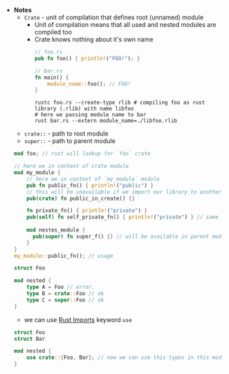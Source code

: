 - **Notes**
	- `Crate` - unit of compilation that defines root (unnamed) module 
		- Unit of compilation means that all used and nested modules are compiled too
		- Crate knows nothing about it's own name 
			```rust
			// foo.rs
			pub fn foo() { println!("FOO!"); }
			```
			```rust
			// bar.rs
			fn main() {
				module_name::foo(); // FOO!
			}
			```
			```shell
			rustc foo.rs --create-type rlib # compiling foo as rust library (.rlib) with name libfoo
			# here we passing module name to bar 
			rust bar.rs --extern module_name=./libfoo.rlib
			```
	- `crate::` - path to root module
	- `super::` - path to parent module
	```rust
	mod foo; // rust will lookup for `foo` crate

	// here we in context of crate module
	mod my_module {
		// here we in context of `my_module` module
		pub fn public_fn() { println!("public") }
		// this will be unavailable if we import our library to another library
		pub(crate) fn public_in_create() {} 

		fn private_fn() { println!("private") }
		pub(self) fn self_private_fn() { println!("private") } // same as above
		
		mod nestes_module {
		  pub(super) fn super_f() {} // will be available in parent module 
		}
  	}
	my_module::public_fn(); // usage
	```
	```rust
	struct Foo

	mod nested {
		type A = Foo // error.
		type B = crate::Foo // ok
		type C = super::Foo // ok
	}
	```
	- we can use [Rust Imports](Rust%20Imports.md) keyword `use` 
	```rust
	struct Foo
	struct Bar

	mod nested {
		use crate::{Foo, Bar}; // now we can use this types in this module
	}
	```